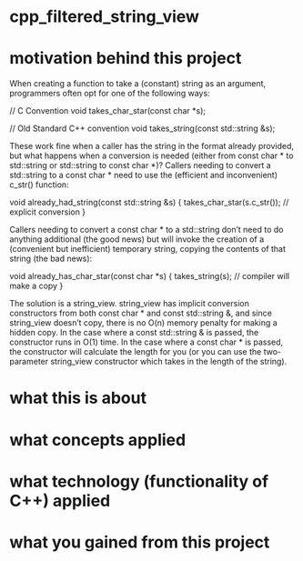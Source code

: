 # cpp_filtered_string_view

# motivation behind this project
When creating a function to take a (constant) string as an argument, programmers often opt for one of the following ways:

// C Convention
void takes_char_star(const char *s);

// Old Standard C++ convention
void takes_string(const std::string &s);


These work fine when a caller has the string in the format already provided, but what happens when a conversion is needed (either from const char * to std::string or std::string to const char *)?
Callers needing to convert a std::string to a const char * need to use the (efficient and inconvenient) c_str() function:

void already_had_string(const std::string &s) {
  takes_char_star(s.c_str()); // explicit conversion
}


Callers needing to convert a const char * to a std::string don’t need to do anything additional (the good news) but will invoke the creation of a (convenient but inefficient) temporary string, copying the contents of that string (the bad news):

void already_has_char_star(const char *s) {
  takes_string(s); // compiler will make a copy
}


The solution is a string_view. string_view has implicit conversion constructors from both const char * and const std::string &, and since string_view doesn’t copy, there is no O(n) memory penalty for making a hidden copy. In the case where a const std::string & is passed, the constructor runs in O(1) time. In the case where a const char * is passed, the constructor will calculate the length for you (or you can use the two-parameter string_view constructor which takes in the length of the string).

# what this is about

# what concepts applied

# what technology (functionality of C++) applied

# what you gained from this project
